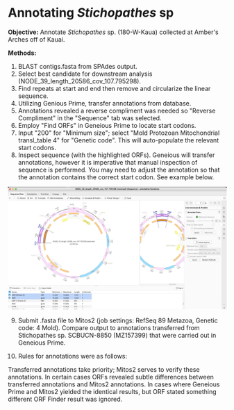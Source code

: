 
# Annotating *Stichopathes* sp

**Objective:** Annotate *Stichopathes* sp. (180-W-Kaua) collected at Amber's Arches off of Kauai.

**Methods:**

1. BLAST contigs.fasta from SPAdes output.
2. Select best candidate for downstream analysis (NODE_39_length_20586_cov_107.795298).
3. Find repeats at start and end then remove and circularize the linear sequence.
4. Utilizing Genious Prime, transfer annotations from database.
5. Annotations revealed a reverse compliment was needed so "Reverse Compliment" in the "Sequence" tab was selected.
6. Employ "Find ORFs" in Geneious Prime to locate start codons.
7. Input "200" for "Minimum size"; select "Mold Protozoan Mitochondrial transl_table 4" for "Genetic code". This will auto-populate the relevant start codons.
8. Inspect sequence (with the highlighted ORFs). Geneious will transfer annotations, however it is imperative that manual inspection of sequence is performed. You may need to adjust the annotation so that the annotation contains the correct start codon. See example below.

![open reading frame and annotation](orf_example.jpeg)

9. Submit .fasta file to Mitos2 (job settings: RefSeq 89 Metazoa, Genetic code: 4 Mold). Compare output to annotations transferred from Stichopathes sp. SCBUCN-8850 (MZ157399) that were carried out in Geneious Prime.

10. Rules for annotations were as follows:

Transferred annotations take priority; Mitos2 serves to verify these annotations. In certain cases ORFs revealed subtle differences between transferred annotations and Mitos2 annotations. In cases where Geneious Prime and Mitos2 yielded the identical results, but ORF stated something different ORF Finder result was ignored.
